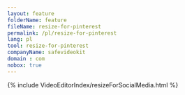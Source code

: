 ```yaml
---
layout: feature
folderName: feature
fileName: resize-for-pinterest
permalink: /pl/resize-for-pinterest
lang: pl
tool: resize-for-pinterest
companyName: safevideokit
domain : com
nobox: true
---
```


{% include VideoEditorIndex/resizeForSocialMedia.html %}

   